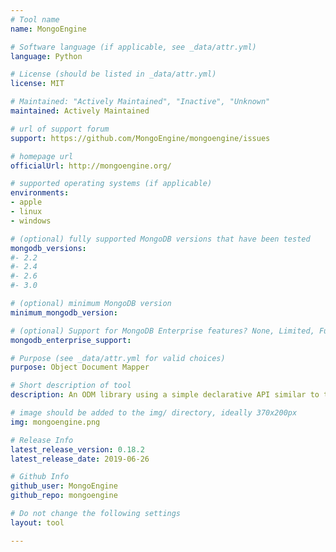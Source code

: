 ```yaml
---
# Tool name
name: MongoEngine

# Software language (if applicable, see _data/attr.yml)
language: Python

# License (should be listed in _data/attr.yml)
license: MIT

# Maintained: "Actively Maintained", "Inactive", "Unknown"
maintained: Actively Maintained

# url of support forum
support: https://github.com/MongoEngine/mongoengine/issues

# homepage url
officialUrl: http://mongoengine.org/

# supported operating systems (if applicable)
environments:
- apple
- linux
- windows

# (optional) fully supported MongoDB versions that have been tested
mongodb_versions:
#- 2.2
#- 2.4
#- 2.6
#- 3.0

# (optional) minimum MongoDB version
minimum_mongodb_version:

# (optional) Support for MongoDB Enterprise features? None, Limited, Full
mongodb_enterprise_support: 

# Purpose (see _data/attr.yml for valid choices)
purpose: Object Document Mapper

# Short description of tool
description: An ODM library using a simple declarative API similar to the Django ORM.

# image should be added to the img/ directory, ideally 370x200px
img: mongoengine.png

# Release Info
latest_release_version: 0.18.2
latest_release_date: 2019-06-26

# Github Info
github_user: MongoEngine
github_repo: mongoengine

# Do not change the following settings
layout: tool

---
```



